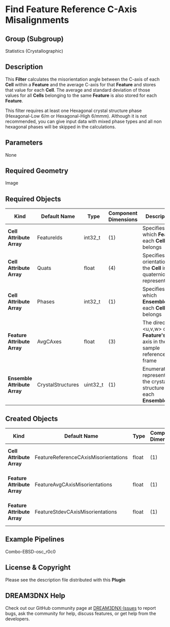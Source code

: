 # Find Feature Reference C-Axis Misalignments 


## Group (Subgroup) 

Statistics (Crystallographic)

## Description 

This **Filter** calculates the misorientation angle between the C-axis of each **Cell** within a **Feature** and the average C-axis for that **Feature** and stores that value for each **Cell**.  The average and standard deviation of those values for all **Cells** belonging to the same **Feature** is also stored for each **Feature**.

This filter requires at least one Hexagonal crystal structure phase (Hexagonal-Low 6/m or Hexagonal-High 6/mmm). Although it is not recommended, you can give input data with mixed phase types and all non hexagonal phases will be skipped in the calculations.

## Parameters 

None

## Required Geometry 

Image

## Required Objects 

| Kind | Default Name | Type | Component Dimensions | Description |
|------|--------------|------|----------------------|-------------|
| **Cell Attribute Array** | FeatureIds | int32_t | (1) | Specifies to which **Feature** each **Cell** belongs |
| **Cell Attribute Array** | Quats | float | (4) | Specifies the orientation of the **Cell** in quaternion representation |
| **Cell Attribute Array**     | Phases            | int32_t | (1) | Specifies to which **Ensemble** each **Cell** belongs |
| **Feature Attribute Array** | AvgCAxes | float | (3) | The direction <u,v,w> of the **Feature's** C-axis in the sample reference frame |
| **Ensemble Attribute Array** | CrystalStructures | uint32_t | (1) | Enumeration representing the crystal structure for each **Ensemble** |

## Created Objects 

| Kind | Default Name | Type | Component Dimensions | Description |
|------|--------------|------|----------------------|-------------|
| **Cell Attribute Array** | FeatureReferenceCAxisMisorientations | float | (1) | Misorientation angle (in degrees) between **Cell's** C-axis and the C-axis of the **Feature** that owns that **Cell** |
| **Feature Attribute Array** | FeatureAvgCAxisMisorientations | float | (1) | Average of the *FeatureReferenceCAxisMisorientation* values for all of the **Cells** that belong to the **Feature** |
| **Feature Attribute Array** | FeatureStdevCAxisMisorientations | float | (1) | Standard deviation of the *FeatureReferenceCAxisMisorientation* values for all of the **Cells** that belong to the **Feature** |


## Example Pipelines 

Combo-EBSD-osc_r0c0

## License & Copyright 

Please see the description file distributed with this **Plugin**

## DREAM3DNX Help

Check out our GitHub community page at [DREAM3DNX-Issues](https://github.com/BlueQuartzSoftware/DREAM3DNX-Issues) to report bugs, ask the community for help, discuss features, or get help from the developers.


